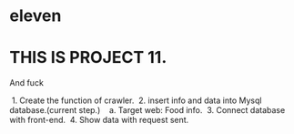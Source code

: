 # eleven
# THIS IS PROJECT 11.

  And fuck
  
  1. Create the function of crawler.
  2. insert info and data into Mysql database.(current step.)
    a. Target web: Food info.
  3. Connect database with front-end.
  4. Show data with request sent. 
